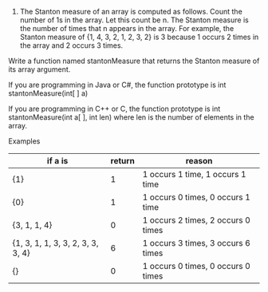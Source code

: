1. The Stanton measure of an array is computed as follows. Count the number of 1s in the array. Let this count be n. The Stanton measure is the number of times that n appears in the array. For example, the Stanton measure of {1, 4, 3, 2, 1, 2, 3, 2} is 3 because 1 occurs 2 times in the array and 2 occurs 3 times.

Write a function named stantonMeasure that returns the Stanton measure of its array argument.

If you are  programming in Java or C#, the function prototype is
	int stantonMeasure(int[ ] a)

If you are programming in C++ or C, the function prototype is
	int stantonMeasure(int a[ ], int len) where len is the number of elements in the array.

Examples

if a is | return | reason
---|---|---
{1} | 1 | 1 occurs 1 time, 1 occurs 1 time
{0} | 1 | 1 occurs 0 times, 0 occurs 1 time
{3, 1, 1, 4} | 0 | 1 occurs 2 times, 2 occurs 0 times
{1, 3, 1, 1, 3, 3, 2, 3, 3, 3, 4} | 6 |1 occurs 3 times, 3 occurs 6 times 
{} | 0 | 1 occurs 0 times, 0 occurs 0 times

